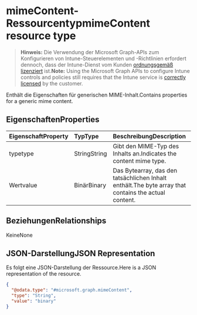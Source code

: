 # <a name="mimecontent-resource-type"></a><span data-ttu-id="0e19c-101">mimeContent-Ressourcentyp</span><span class="sxs-lookup"><span data-stu-id="0e19c-101">mimeContent resource type</span></span>

> <span data-ttu-id="0e19c-102">**Hinweis:** Die Verwendung der Microsoft Graph-APIs zum Konfigurieren von Intune-Steuerelementen und -Richtlinien erfordert dennoch, dass der Intune-Dienst vom Kunden [ordnungsgemäß lizenziert](https://go.microsoft.com/fwlink/?linkid=839381) ist.</span><span class="sxs-lookup"><span data-stu-id="0e19c-102">**Note:** Using the Microsoft Graph APIs to configure Intune controls and policies still requires that the Intune service is [correctly licensed](https://go.microsoft.com/fwlink/?linkid=839381) by the customer.</span></span>

<span data-ttu-id="0e19c-103">Enthält die Eigenschaften für generischen MIME-Inhalt.</span><span class="sxs-lookup"><span data-stu-id="0e19c-103">Contains properties for a generic mime content.</span></span>
## <a name="properties"></a><span data-ttu-id="0e19c-104">Eigenschaften</span><span class="sxs-lookup"><span data-stu-id="0e19c-104">Properties</span></span>
|<span data-ttu-id="0e19c-105">Eigenschaft</span><span class="sxs-lookup"><span data-stu-id="0e19c-105">Property</span></span>|<span data-ttu-id="0e19c-106">Typ</span><span class="sxs-lookup"><span data-stu-id="0e19c-106">Type</span></span>|<span data-ttu-id="0e19c-107">Beschreibung</span><span class="sxs-lookup"><span data-stu-id="0e19c-107">Description</span></span>|
|:---|:---|:---|
|<span data-ttu-id="0e19c-108">type</span><span class="sxs-lookup"><span data-stu-id="0e19c-108">type</span></span>|<span data-ttu-id="0e19c-109">String</span><span class="sxs-lookup"><span data-stu-id="0e19c-109">String</span></span>|<span data-ttu-id="0e19c-110">Gibt den MIME-Typ des Inhalts an.</span><span class="sxs-lookup"><span data-stu-id="0e19c-110">Indicates the content mime type.</span></span>|
|<span data-ttu-id="0e19c-111">Wert</span><span class="sxs-lookup"><span data-stu-id="0e19c-111">value</span></span>|<span data-ttu-id="0e19c-112">Binär</span><span class="sxs-lookup"><span data-stu-id="0e19c-112">Binary</span></span>|<span data-ttu-id="0e19c-113">Das Bytearray, das den tatsächlichen Inhalt enthält.</span><span class="sxs-lookup"><span data-stu-id="0e19c-113">The byte array that contains the actual content.</span></span>|

## <a name="relationships"></a><span data-ttu-id="0e19c-114">Beziehungen</span><span class="sxs-lookup"><span data-stu-id="0e19c-114">Relationships</span></span>
<span data-ttu-id="0e19c-115">Keine</span><span class="sxs-lookup"><span data-stu-id="0e19c-115">None</span></span>
## <a name="json-representation"></a><span data-ttu-id="0e19c-116">JSON-Darstellung</span><span class="sxs-lookup"><span data-stu-id="0e19c-116">JSON Representation</span></span>
<span data-ttu-id="0e19c-117">Es folgt eine JSON-Darstellung der Ressource.</span><span class="sxs-lookup"><span data-stu-id="0e19c-117">Here is a JSON representation of the resource.</span></span>
<!-- {
  "blockType": "resource",
  "@odata.type": "microsoft.graph.mimeContent"
}
-->
``` json
{
  "@odata.type": "#microsoft.graph.mimeContent",
  "type": "String",
  "value": "binary"
}
```



